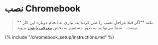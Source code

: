 # نصب Chromebook

> ** نکته **اگر قبلا مراحل نصب را طی کرده‌اید، نیازی به انجام دوباره این کار نیست - شما می‌توانید به طور مستقیم به بخش [ معرفی پایتون](../python_introduction/README.md) بروید.

{% include "/chromebook_setup/instructions.md" %}